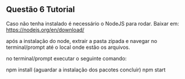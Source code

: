 ## Questão 6 Tutorial

Caso não tenha instalado é necessário o NodeJS para rodar.
Baixar em: https://nodejs.org/en/download/

após a instalação do node, extrair a pasta zipada e navegar no terminal/prompt até o local onde estão os arquivos.

no terminal/prompt executar o seguinte comando:

npm install (aguardar a instalação dos pacotes concluir)
npm start

